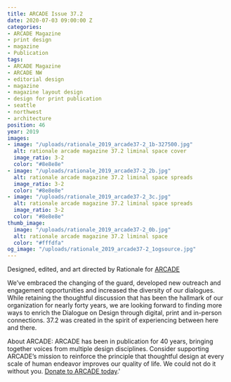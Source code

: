 ```yaml
---
title: ARCADE Issue 37.2
date: 2020-07-03 09:00:00 Z
categories:
- ARCADE Magazine
- print design
- magazine
- Publication
tags:
- ARCADE Magazine
- ARCADE NW
- editorial design
- magazine
- magazine layout design
- design for print publication
- seattle
- northwest
- architecture
position: 46
year: 2019
images:
- image: "/uploads/rationale_2019_arcade37-2_1b-327500.jpg"
  alt: rationale arcade magazine 37.2 liminal space cover
  image_ratio: 3-2
  color: "#8e8e8e"
- image: "/uploads/rationale_2019_arcade37-2_2b.jpg"
  alt: rationale arcade magazine 37.2 liminal space spreads
  image_ratio: 3-2
  color: "#8e8e8e"
- image: "/uploads/rationale_2019_arcade37-2_3c.jpg"
  alt: rationale arcade magazine 37.2 liminal space spreads
  image_ratio: 3-2
  color: "#8e8e8e"
thumb_image:
  image: "/uploads/rationale_2019_arcade37-2_0b.jpg"
  alt: rationale arcade magazine 37.2 liminal space
  color: "#fffdfa"
og_image: "/uploads/rationale_2019_arcade37-2_1ogsource.jpg"
---
```


Designed, edited, and art directed by Rationale for [ARCADE](https://arcadenw.org/)

We’ve embraced the changing of the guard, developed new outreach and engagement opportunities and increased the diversity of our dialogues. While retaining the thoughtful discussion that has been the hallmark of our organization for nearly forty years, we are looking forward to finding more ways to enrich the Dialogue on Design through digital, print and in-person connections. 37.2 was created in the spirit of experiencing between here and there.

About ARCADE:
ARCADE has been in publication for 40 years, bringing together voices from multiple design disciplines. Consider supporting ARCADE’s mission to reinforce the principle that thoughtful design at every scale of human endeavor improves our quality of life. We could not do it without you. [Donate to ARCADE today](https://arcadenw.org/donate).'